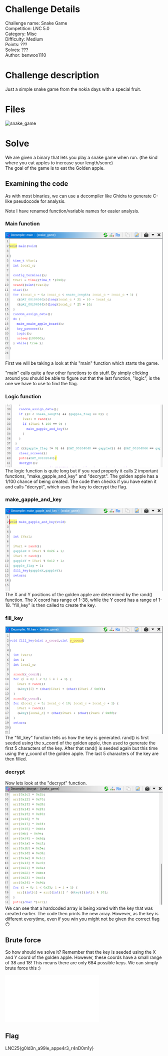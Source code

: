 # Challenge Details
Challenge name: Snake Game  
Competition: LNC 5.0  
Category: Misc  
Difficulty: Medium  
Points: ???  
Solves: ???   
Author: benwoo1110  

# Challenge description
Just a simple snake game from the nokia days with a special fruit.

# Files
![snake_game](./snake_game)

# Solve
We are given a binary that lets you play a snake game when run. (the kind where you eat apples to increase your length/score)  
The goal of the game is to eat the Golden apple.

## Examining the code
As with most binaries, we can use a decompiler like Ghidra to generate C-like pseudocode for analysis.

Note I have renamed function/variable names for easier analysis.

### Main function
![main](/LNC%205.0/images/snake_main.png)
First we will be taking a look at this "main" function which starts the game.

"main" calls quite a few other functions to do stuff. By simply clicking around you should be able to figure out that the last function, "logic", is the one we have to use to find the flag.

### Logic function
![logic](/LNC%205.0/images/logic.png)
The logic function is quite long but if you read properly it calls 2 important functions, "make_gapple_and_key" and "decrypt".
The golden apple has a 1/100 chance of being created. The code then checks if you have eaten it and calls "decrypt", which uses the key to decrypt the flag.

### make_gapple_and_key
![gapple](/LNC%205.0/images/gapple.png)
The X and Y positions of the golden apple are determined by the rand() function. The X coord has range of 1-38, while the Y coord has a range of 1-18. "fill_key" is then called to create the key.

### fill_key
![key](/LNC%205.0/images/key.png)
The "fill_key" function tells us how the key is generated.
rand() is first seeded using the x_coord of the golden apple, then used to generate the first 5 characters of the key.
After that rand() is seeded again but this time using the y_coord of the golden apple. The last 5 characters of the key are then filled.

### decrypt
Now lets look at the "decrypt" function.
![decrypt](/LNC%205.0/images/decrypt.png)
We can see that a hardcoded array is being xored with the key that was created earlier. The code then prints the new array. However, as the key is different everytime, even if you win you might not be given the correct flag 😔

## Brute force
So how should we solve it?
Remember that the key is seeded using the X and Y coord of the golden apple. However, these coords have a small range of 38 and 18! This means there are only 684 possible keys.
We can simply brute force this :)

![code](./snake.py)

## Flag
LNC25{g0ld3n_a99le_appe4r3_r4nD0m1y}